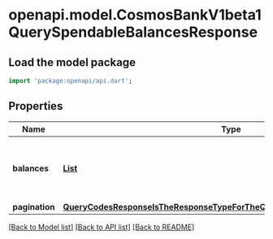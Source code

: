 # openapi.model.CosmosBankV1beta1QuerySpendableBalancesResponse

## Load the model package
```dart
import 'package:openapi/api.dart';
```

## Properties
Name | Type | Description | Notes
------------ | ------------- | ------------- | -------------
**balances** | [**List<TokenfactoryParams200ResponseParamsDenomCreationFeeInner>**](TokenfactoryParams200ResponseParamsDenomCreationFeeInner.md) | balances is the spendable balances of all the coins. | [optional] [default to const []]
**pagination** | [**QueryCodesResponseIsTheResponseTypeForTheQueryCodesRPCMethodPagination**](QueryCodesResponseIsTheResponseTypeForTheQueryCodesRPCMethodPagination.md) |  | [optional] 

[[Back to Model list]](../README.md#documentation-for-models) [[Back to API list]](../README.md#documentation-for-api-endpoints) [[Back to README]](../README.md)


